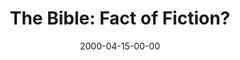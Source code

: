 ---
layout: message
category: message
series: "The Heart of the Matter"
title: "The Bible: Fact of Fiction?"
date: 2000-04-15-00-00
message_id: 380
audio: "http://s3.amazonaws.com/crossroads-media/message/audio/The_Bible_Fact_or_Fiction.mp3"
audio-duration: "39:07"
explicit: false
---